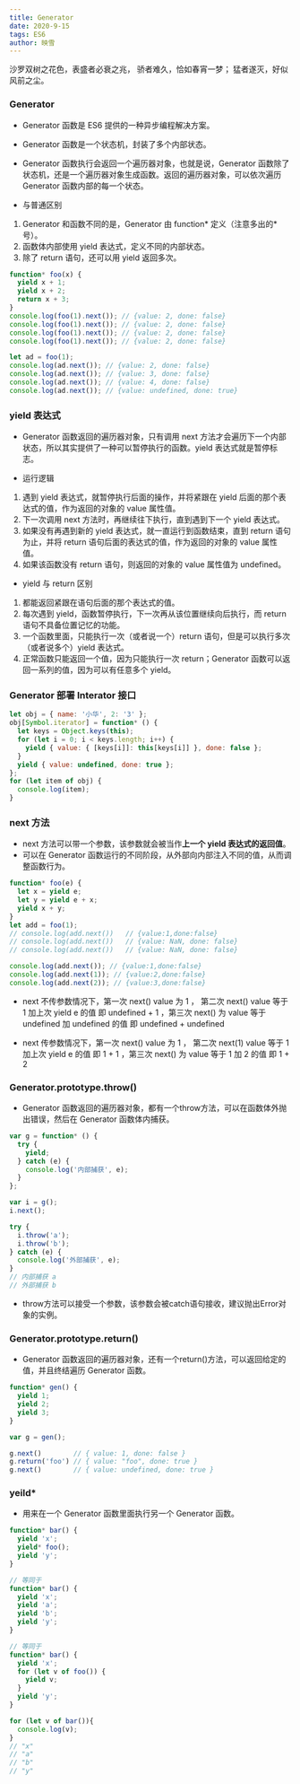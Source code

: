 ```yaml
---
title: Generator
date: 2020-9-15
tags: ES6
author: 映雪
---
```


沙罗双树之花色，表盛者必衰之兆， 骄者难久，恰如春宵一梦； 猛者遂灭，好似风前之尘。

<!--more-->

### Generator

- Generator 函数是 ES6 提供的一种异步编程解决方案。
- Generator 函数是一个状态机，封装了多个内部状态。
- Generator 函数执行会返回一个遍历器对象，也就是说，Generator 函数除了状态机，还是一个遍历器对象生成函数。返回的遍历器对象，可以依次遍历 Generator 函数内部的每一个状态。

- 与普通区别

1. Generator 和函数不同的是，Generator 由 function* 定义（注意多出的*号）。
2. 函数体内部使用 yield 表达式，定义不同的内部状态。
3. 除了 return 语句，还可以用 yield 返回多次。

```js
function* foo(x) {
  yield x + 1;
  yield x + 2;
  return x + 3;
}
console.log(foo(1).next()); // {value: 2, done: false}
console.log(foo(1).next()); // {value: 2, done: false}
console.log(foo(1).next()); // {value: 2, done: false}
console.log(foo(1).next()); // {value: 2, done: false}

let ad = foo(1);
console.log(ad.next()); // {value: 2, done: false}
console.log(ad.next()); // {value: 3, done: false}
console.log(ad.next()); // {value: 4, done: false}
console.log(ad.next()); // {value: undefined, done: true}
```

### yield 表达式

* Generator 函数返回的遍历器对象，只有调用 next 方法才会遍历下一个内部状态，所以其实提供了一种可以暂停执行的函数。yield 表达式就是暂停标志。

- 运行逻辑

1. 遇到 yield 表达式，就暂停执行后面的操作，并将紧跟在 yield 后面的那个表达式的值，作为返回的对象的 value 属性值。
2. 下一次调用 next 方法时，再继续往下执行，直到遇到下一个 yield 表达式。
3. 如果没有再遇到新的 yield 表达式，就一直运行到函数结束，直到 return 语句为止，并将 return 语句后面的表达式的值，作为返回的对象的 value 属性值。
4. 如果该函数没有 return 语句，则返回的对象的 value 属性值为 undefined。

- yield 与 return 区别

1. 都能返回紧跟在语句后面的那个表达式的值。
2. 每次遇到 yield，函数暂停执行，下一次再从该位置继续向后执行，而 return 语句不具备位置记忆的功能。
3. 一个函数里面，只能执行一次（或者说一个）return 语句，但是可以执行多次（或者说多个）yield 表达式。
4. 正常函数只能返回一个值，因为只能执行一次 return；Generator 函数可以返回一系列的值，因为可以有任意多个 yield。

### Generator 部署 Interator 接口

```js
let obj = { name: '小华', 2: '3' };
obj[Symbol.iterator] = function* () {
  let keys = Object.keys(this);
  for (let i = 0; i < keys.length; i++) {
    yield { value: { [keys[i]]: this[keys[i]] }, done: false };
  }
  yield { value: undefined, done: true };
};
for (let item of obj) {
  console.log(item);
}
```

### next 方法

- next 方法可以带一个参数，该参数就会被当作**上一个 yield 表达式的返回值**。
- 可以在 Generator 函数运行的不同阶段，从外部向内部注入不同的值，从而调整函数行为。

```js
function* foo(e) {
  let x = yield e;
  let y = yield e + x;
  yield x + y;
}
let add = foo(1);
// console.log(add.next())   // {value:1,done:false}
// console.log(add.next())   // {value: NaN, done: false}
// console.log(add.next())   // {value: NaN, done: false}

console.log(add.next()); // {value:1,done:false}
console.log(add.next(1)); // {value:2,done:false}
console.log(add.next(2)); // {value:3,done:false}
```

- next 不传参数情况下，第一次 next() value 为 1 ， 第二次 next() value 等于 1 加上次 yield e 的值 即 undefined + 1 ，第三次 next() 为 value 等于 undefined 加 undefined 的值 即 undefined + undefined

- next 传参数情况下，第一次 next() value 为 1 ， 第二次 next(1) value 等于 1 加上次 yield e 的值 即 1 + 1 ，第三次 next() 为 value 等于 1 加 2 的值 即 1 + 2

### Generator.prototype.throw()

- Generator 函数返回的遍历器对象，都有一个throw方法，可以在函数体外抛出错误，然后在 Generator 函数体内捕获。

```js
var g = function* () {
  try {
    yield;
  } catch (e) {
    console.log('内部捕获', e);
  }
};

var i = g();
i.next();

try {
  i.throw('a');
  i.throw('b');
} catch (e) {
  console.log('外部捕获', e);
}
// 内部捕获 a
// 外部捕获 b
```

- throw方法可以接受一个参数，该参数会被catch语句接收，建议抛出Error对象的实例。

### Generator.prototype.return() 

- Generator 函数返回的遍历器对象，还有一个return()方法，可以返回给定的值，并且终结遍历 Generator 函数。

```js
function* gen() {
  yield 1;
  yield 2;
  yield 3;
}

var g = gen();

g.next()        // { value: 1, done: false }
g.return('foo') // { value: "foo", done: true }
g.next()        // { value: undefined, done: true }
```

### yeild* 

- 用来在一个 Generator 函数里面执行另一个 Generator 函数。

```js
function* bar() {
  yield 'x';
  yield* foo();
  yield 'y';
}

// 等同于
function* bar() {
  yield 'x';
  yield 'a';
  yield 'b';
  yield 'y';
}

// 等同于
function* bar() {
  yield 'x';
  for (let v of foo()) {
    yield v;
  }
  yield 'y';
}

for (let v of bar()){
  console.log(v);
}
// "x"
// "a"
// "b"
// "y"
```